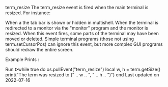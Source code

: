 term_resize
The term_resize event is fired when the main terminal is resized. For instance:

When a the tab bar is shown or hidden in multishell.
When the terminal is redirected to a monitor via the "monitor" program and the monitor is resized.
When this event fires, some parts of the terminal may have been moved or deleted. Simple terminal programs (those not using term.setCursorPos) can ignore this event, but more complex GUI programs should redraw the entire screen.

Example
Prints :

Run ᐅwhile true do
  os.pullEvent("term_resize")
  local w, h = term.getSize()
  print("The term was resized to (" .. w .. ", " .. h .. ")")
end
Last updated on 2022-07-16